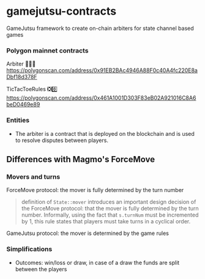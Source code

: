 # gamejutsu-contracts
GameJutsu framework to create on-chain arbiters for state channel based games

### Polygon mainnet contracts
Arbiter 👩🏽‍⚖️
https://polygonscan.com/address/0x91EB2BAc4946A88F0c40A4fc220E8aDbf18d378F

TicTacToeRules ❎0️⃣ 
https://polygonscan.com/address/0x461A1001D303F83eB02A921016C8A6beD0469e89

### Entities
- The arbiter is a contract that is deployed on the blockchain and is used to resolve disputes between players.

## Differences with Magmo's ForceMove

### Movers and turns    

ForceMove protocol: the mover is fully determined by the turn number
> definition of `State::mover` introduces an important design decision of the ForceMove protocol:
> that the mover is fully determined by the turn number. Informally, using the fact that 
> `s.turnNum` must be incremented by 1, this rule states that players must take turns in a cyclical order.

GameJutsu protocol: the mover is determined by the game rules

### Simplifications
* Outcomes: win/loss or draw, in case of a draw the funds are split between the players
